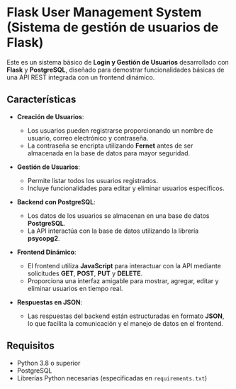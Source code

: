 # Flask User Management System (Sistema de gestión de usuarios de Flask)

Este es un sistema básico de **Login y Gestión de Usuarios** desarrollado con **Flask** y **PostgreSQL**, diseñado para demostrar funcionalidades básicas de una API REST integrada con un frontend dinámico.

## Características

- **Creación de Usuarios**:
  - Los usuarios pueden registrarse proporcionando un nombre de usuario, correo electrónico y contraseña.
  - La contraseña se encripta utilizando **Fernet** antes de ser almacenada en la base de datos para mayor seguridad.

- **Gestión de Usuarios**:
  - Permite listar todos los usuarios registrados.
  - Incluye funcionalidades para editar y eliminar usuarios específicos.

- **Backend con PostgreSQL**:
  - Los datos de los usuarios se almacenan en una base de datos **PostgreSQL**.
  - La API interactúa con la base de datos utilizando la librería **psycopg2**.

- **Frontend Dinámico**:
  - El frontend utiliza **JavaScript** para interactuar con la API mediante solicitudes **GET**, **POST**, **PUT** y **DELETE**.
  - Proporciona una interfaz amigable para mostrar, agregar, editar y eliminar usuarios en tiempo real.

- **Respuestas en JSON**:
  - Las respuestas del backend están estructuradas en formato **JSON**, lo que facilita la comunicación y el manejo de datos en el frontend.

## Requisitos

- Python 3.8 o superior
- PostgreSQL
- Librerías Python necesarias (especificadas en `requirements.txt`)


